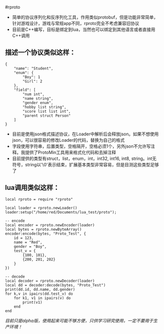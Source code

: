 #rproto
- 简单的协议序列化和反序列化工具，作用类似protobuf，但是功能非常简单，针对游戏设计，游戏与常规app不同，rproto完全不考虑兼容旧协议
- 目前是C++编写，目标是绑定到lua，当然也可以绑定到其他语言或者直接用C++调用

## 描述一个协议类似这样：
	{
		"name": "Student",
		"enum": {
			"Boy": 1
			"Girl": 2
		},
		"field": [
			"num int",
			"name string",
			"gender enum",
			"hobby list string",
			"score list list int",
			"parent struct Person"
		]
	}

- 目前是使用json格式描述协议，在Loader中解析后会释放json。如果不想使用json，可以很容易的修改Loader的代码，替换为自己的格式
- 字段使用字符串，后置类型，空格隔开，空格必须1个，另外json不允许写注释。我提供了ProtoMin工具用来格式化代码和去掉注释
- 目前提供的类型有struct，list，enum，int，int32, int16, int8, string。int无符号，string以'\0'表示结束，扩展基本类型非常容易，但是目测这些类型足够了

## lua调用类似这样：
	local rproto = require "rproto"

	local loader = rproto.newLoader()
	loader:setup("/home/red/Documents/lua_test/proto");

	-- encode
	local encoder = rproto.newEncoder(loader)
	local bytes = rproto.newByteArray()
	encoder:encode(bytes, "Proto_Test", {
		id = 123,
		name = "Red",
		gender = "Boy",
		test_v = {
			{100, 101},
			{200, 201, 202}
		}
	})

	-- decode
	local decoder = rproto.newDecoder(loader)
	local dd = decoder:decode(bytes, "Proto_Test")
	print(dd.id, dd.name, dd.gender)
	for k,v in ipairs(dd.test_v) do
		for k1, v1 in ipairs(v) do
			print(v1)
		end
	end


*目前只是alpha版，使用起来可能不够方便，只供学习研究使用，一定不要用于生产环境！*
